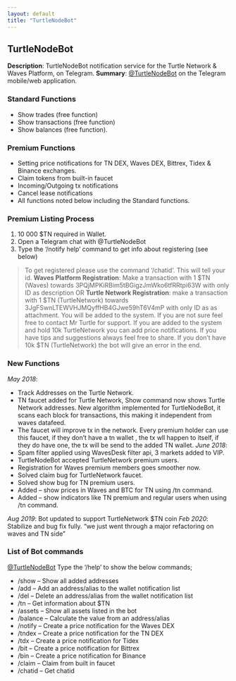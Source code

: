 ```yaml
---
layout: default
title: "TurtleNodeBot"
---
```

## TurtleNodeBot
**Description**: TurtleNodeBot notification service for the Turtle Network & Waves Platform, on Telegram.
**Summary**: [@TurtleNodeBot](https://t.me/TurtleNodeBot) on the Telegram mobile/web application.

### Standard Functions

* Show trades (free function)
* Show transactions (free function)
* Show balances (free function).

### Premium Functions

* Setting price notifications for TN DEX, Waves DEX, Bittrex, Tidex & Binance exchanges.
* Claim tokens from built-in faucet
* Incoming/Outgoing tx notifications
* Cancel lease notifications
* All functions noted below including the Standard functions.

### Premium Listing Process

1. 10 000 $TN required in Wallet.
2. Open a Telegram chat with @TurtleNodeBot
3. Type the ‘/notify help’ command to get info about registering (see below)

> To get registered please use the command ‘/chatid’. This will tell your id.
> **Waves Platform Registration**: Make a transaction with 1 $TN (Waves) towards 3PQjMPKiRBim5tBGigzJmWko6tfRRtpi63W with only ID as description OR
> **Turtle Network Registration**:  make a transaction with 1 $TN (TurtleNetwork) towards 3JgFSwnLTEWVHJMQyffHB4GJwe59hT6V4mP with only ID as as attachment.
> You will be added to the system. If you are not sure feel free to contact Mr Turtle for support.
> If you are added to the system and hold 10k TurtleNetwork you can add price notifications.
> If you have tips and suggestions always feel free to share.
> If you don’t have 10k $TN (TurtleNetwork) the bot will give an error in the end.

### New Functions

*May 2018*:
* Track Addresses on the Turtle Network.
* TN faucet added for Turtle Network, Show command now shows Turtle Network addresses. New algorithm implemented for TurtleNodeBot, it scans each block for transactions, this making it independent from waves datafeed.
* The faucet will improve tx in the network. Every premium holder can use this faucet, if they don’t have a tn wallet , the tx wll happen to itself, if they do have one, the tx will be send to the added TN wallet.
*June 2018*:
* Spam filter applied using WavesDesk filter api, 3 markets added to VIP.
* TurtleNodeBot accepted TurtleNetwork premium users.
* Registration for Waves premium members goes smoother now.
* Solved claim bug for TurtleNetwork faucet.
* Solved show bug for TN premium users.
* Added – show prices in Waves and BTC for TN using /tn command.
* Added – show indicators like TN premium and regular users when using /tn command.

*Aug 2019*: Bot updated to support TurtleNetwork $TN coin
*Feb 2020*: Stabilize and bug fix fully. “we just went through a major refactoring on waves and TN side”

### List of Bot commands

[@TurtleNodeBot](https://t.me/TurtleNodeBot) Type the ‘/help’ to show the below commands;

* /show – Show all added addresses
* /add – Add an address/alias to the wallet notification list
* /del – Delete an address/alias from the wallet notification list
* /tn – Get information about $TN
* /assets – Show all assets listed in the bot
* /balance – Calculate the value from an address/alias
* /notify – Create a price notification for the Waves DEX
* /tndex – Create a price notification for the TN DEX
* /tdx – Create a price notification for Tidex
* /bit – Create a price notification for Bittrex
* /bin – Create a price notification for Binance
* /claim – Claim from built in faucet
* /chatid – Get chatid